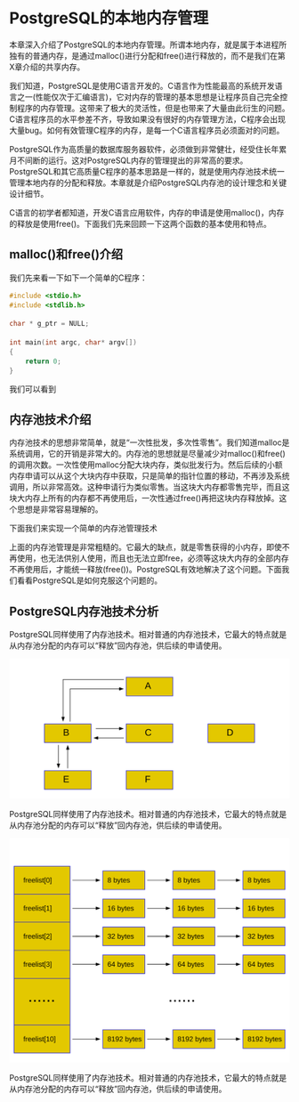 # PostgreSQL的本地内存管理

本章深入介绍了PostgreSQL的本地内存管理。所谓本地内存，就是属于本进程所独有的普通内存，是通过malloc()进行分配和free()进行释放的，而不是我们在第X章介绍的共享内存。

我们知道，PostgreSQL是使用C语言开发的。C语言作为性能最高的系统开发语言之一(性能仅次于汇编语言)，它对内存的管理的基本思想是让程序员自己完全控制程序的内存管理。这带来了极大的灵活性，但是也带来了大量由此衍生的问题。C语言程序员的水平参差不齐，导致如果没有很好的内存管理方法，C程序会出现大量bug。如何有效管理C程序的内存，是每一个C语言程序员必须面对的问题。

PostgreSQL作为高质量的数据库服务器软件，必须做到非常健壮，经受住长年累月不间断的运行。这对PostgreSQL内存的管理提出的非常高的要求。PostgreSQL和其它高质量C程序的基本思路是一样的，就是使用内存池技术统一管理本地内存的分配和释放。本章就是介绍PostgreSQL内存池的设计理念和关键设计细节。

C语言的初学者都知道，开发C语言应用软件，内存的申请是使用malloc()，内存的释放是使用free()。下面我们先来回顾一下这两个函数的基本使用和特点。

## malloc()和free()介绍

我们先来看一下如下一个简单的C程序：
```c
#include <stdio.h>
#include <stdlib.h>

char * g_ptr = NULL;

int main(int argc, char* argv[])
{
    return 0;
}
```

我们可以看到

## 内存池技术介绍

内存池技术的思想非常简单，就是“一次性批发，多次性零售”。我们知道malloc是系统调用，它的开销是非常大的。内存池的思想就是尽量减少对malloc()和free()的调用次数。一次性使用malloc分配大块内存，类似批发行为。然后后续的小额内存申请可以从这个大块内存中获取，只是简单的指针位置的移动，不再涉及系统调用，所以非常高效。这种申请行为类似零售。当这块大内存都零售完毕，而且这块大内存上所有的内存都不再使用后，一次性通过free()再把这块内存释放掉。这个思想是非常容易理解的。

下面我们来实现一个简单的内存池管理技术


上面的内存池管理是非常粗糙的。它最大的缺点，就是零售获得的小内存，即使不再使用，也无法供别人使用，而且也无法立即free，必须等这块大内存的全部内存不再使用后，才能统一释放(free())。PostgreSQL有效地解决了这个问题。下面我们看看PostgreSQL是如何克服这个问题的。

## PostgreSQL内存池技术分析

PostgreSQL同样使用了内存池技术。相对普通的内存池技术，它最大的特点就是从内存池分配的内存可以“释放”回内存池，供后续的申请使用。

![](d0024.svg)

PostgreSQL同样使用了内存池技术。相对普通的内存池技术，它最大的特点就是从内存池分配的内存可以“释放”回内存池，供后续的申请使用。

![](d0023.svg)

PostgreSQL同样使用了内存池技术。相对普通的内存池技术，它最大的特点就是从内存池分配的内存可以“释放”回内存池，供后续的申请使用。




